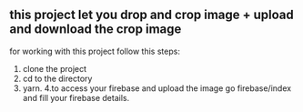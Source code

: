 ## this project let you drop and crop image + upload and download the crop image

for working with this project follow this steps:

1. clone the project
2. cd to the directory 
3. yarn.
4.to access your firebase and upload the image go firebase/index and fill your firebase details.



